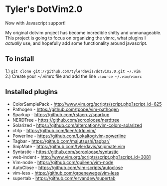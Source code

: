 Tyler's DotVim2.0
=================

Now with Javascript support!

My original dotvim project has become incredible shitty and unmanageable.  This project is going to focus on organizing the vimrc, what plugins I *actually* use, and hopefully add some functionality around javascript.

To install
----------
1.) `git clone git://github.com/tylerdavis/dotvim2.0.git ~/.vim`  
2.) Create your ~/.vimrc file and add the line `:source ~/.vim/vimrc`

Installed plugins
-----------------
* ColorSamplePack - http://www.vim.org/scripts/script.php?script_id=625
* Pathogen - https://github.com/tpope/vim-pathogen
* Sparkup - https://github.com/rstacruz/sparkup
* NERDTree - https://github.com/scrooloose/nerdtree
* Solarized - https://github.com/altercation/vim-colors-solarized
* ctrlp - https://github.com/kien/ctrlp.vim/
* Powerline - https://github.com/Lokaltog/vim-powerline
* Tagbar - https://github.com/majutsushi/tagbar/
* SnipMate - https://github.com/tylerdavis/snipmate.vim
* Syntastic - https://github.com/scrooloose/syntastic
* web-indent - http://www.vim.org/scripts/script.php?script_id=3081
* Vim-node - https://github.com/guileen/vim-node
* AutoClose - https://github.com/vim-scripts/autoclose
* vim-less - https://github.com/groenewege/vim-less
* supertab - https://github.com/ervandew/supertab
